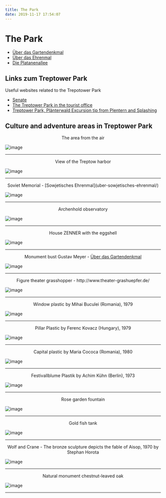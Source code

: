```yaml
---
title: The Park
date: 2019-11-17 17:54:07
---
```


# The Park

- [Über das Gartendenkmal](uber-das-gartendenkmal/)
- [Über das Ehrenmal](uber-sowjetisches-ehrenmal/)
- [Die Platanenallee](uber-die-platanenallee/)

## Links zum Treptower Park

Useful websites related to the Trepotower Park

- [Senate](http://www.stadtentwicklung.berlin.de/umwelt/stadtgruen/gruenanlagen/de/gruenanlagen_plaetze/koepenick/treptower_park/index.shtml)
- [The Treptower Park in the tourist office](http://www.berlin-tourismus-online.de/treptower-park.html)
- [Treptower Park, Plänterwald Excursion tip from Plentern and Splashing](http://www.stadtentwicklung.berlin.de/forsten/ausflugstipps/de/2007/april.shtml)

## Culture and adventure areas in Treptower Park

<center>The area from the air</center>

![image](downloads/Luftbild-T-P.jpg)

----

<center>View of the Treptow harbor</center>

![image](downloads/K-Hafen-m-Bruecke.jpg)

----

<center>Soviet Memorial - [Sowjetisches Ehrenmal](uber-sowjetisches-ehrenmal/)</center>

![image](downloads/Ehrenmal.jpg)

----

<center>Archenhold observatory</center>

![image](downloads/Foto-Sternwarte.jpg)

----

<center>House ZENNER with the eggshell</center>

![image](downloads/Foto-Zenner.jpg)

----

<center>Monument bust Gustav Meyer - <a href="/uber-das-gartendenkmal/">Über das Gartendenkmal</a></center>

![image](downloads/Foto-MeyermitWeg.jpg)

----

<center>Figure theater grasshopper - http://www.theater-grashuepfer.de/</center>

![image](downloads/Eing-kl-Sommer.jpg)

----

<center>Window plastic by Mihai Buculei (Romania), 1979</center>

![image](downloads/K-P-Brunnen.jpg)

----

<center>Pillar Plastic by Ferenc Kovacz (Hungary), 1979</center>

![image](downloads/K-P-sch-Frau.jpg)

----

<center>Capital plastic by Maria Cococa (Romania), 1980</center>

![image](downloads/P-di-Frau.jpg)

----

<center>Festivallblume Plastik by Achim Kühn (Berlin), 1973</center>

![image](downloads/K-P-Weltfsp.jpg)

----

<center>Rose garden fountain</center>

![image](downloads/K-Ro-Ga-m-Springbr.jpg)

----

<center>Gold fish tank</center>

![image](downloads/K-Ro-Goldf.jpg)

----

<center> Wolf and Crane - The bronze sculpture depicts the fable of Aisop, 1970 by Stephan Horota</center>

![image](downloads/K-P-Wo-Kranich.jpg)

----

<center>Natural monument chestnut-leaved oak</center>

![image](downloads/K-Kast-bl-Eiche.jpg)

----
